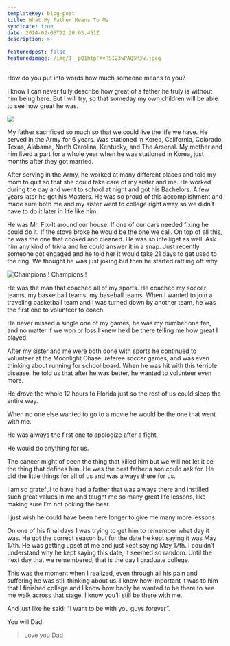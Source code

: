 ```yaml
---
templateKey: blog-post
title: What My Father Means To Me
syndicate: true
date: 2014-02-05T22:20:03.451Z
description: >-
  
featuredpost: false
featuredimage: /img/1__pQ1htpFXvRSI23wPAQSM3w.jpeg
---
```

How do you put into words how much someone means to you?

I know I can never fully describe how great of a father he truly is without him being here. But I will try, so that someday my own children will be able to see how great he was.

![](img/1__pQ1htpFXvRSI23wPAQSM3w.jpeg)

My father sacrificed so much so that we could live the life we have. He served in the Army for 6 years. Was stationed in Korea, California, Colorado, Texas, Alabama, North Carolina, Kentucky, and The Arsenal. My mother and him lived a part for a whole year when he was stationed in Korea, just months after they got married.

After serving in the Army, he worked at many different places and told my mom to quit so that she could take care of my sister and me. He worked during the day and went to school at night and got his Bachelors. A few years later he got his Masters. He was so proud of this accomplishment and made sure both me and my sister went to college right away so we didn’t have to do it later in life like him.

He was Mr. Fix-It around our house. If one of our cars needed fixing he could do it. If the stove broke he would be the one we call. On top of all this, he was the one that cooked and cleaned. He was so intelliget as well. Ask him any kind of trivia and he could answer it in a snap. Just recently someone got engaged and he told her it would take 21 days to get used to the ring. We thought he was just joking but then he started rattling off why.

![Champions!!](img/1__dtUUvSMd0eUtut5G5JnEnw.jpeg) Champions!!

He was the man that coached all of my sports. He coached my soccer teams, my basketball teams, my baseball teams. When I wanted to join a traveling basketball team and I was turned down by another team, he was the first one to volunteer to coach.

He never missed a single one of my games, he was my number one fan, and no matter if we won or loss I knew he’d be there telling me how great I played.

After my sister and me were both done with sports he continued to volunteer at the Moonlight Chase, referee soccer games, and was even thinking about running for school board. When he was hit with this terrible disease, he told us that after he was better, he wanted to volunteer even more.

He drove the whole 12 hours to Florida just so the rest of us could sleep the entire way.

When no one else wanted to go to a movie he would be the one that went with me.

He was always the first one to apologize after a fight.

He would do anything for us.

The cancer might of been the thing that killed him but we will not let it be the thing that defines him. He was the best father a son could ask for. He did the little things for all of us and was always there for us.

I am so grateful to have had a father that was always there and instilled such great values in me and taught me so many great life lessons, like making sure I’m not poking the bear.

I just wish he could have been here longer to give me many more lessons.

On one of his final days I was trying to get him to remember what day it was. He got the correct season but for the date he kept saying it was May 17th. He was getting upset at me and just kept saying May 17th. I couldn’t understand why he kept saying this date, it seemed so random. Until the next day that we remembered, that is the day I graduate college.

This was the moment when I realized, even through all his pain and suffering he was still thinking about us. I know how important it was to him that I finished college and I know how badly he wanted to be there to see me walk across that stage. I know you’ll still be there with me.

And just like he said: “I want to be with you guys forever”.

You will Dad.

> Love you Dad
